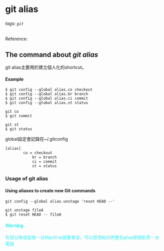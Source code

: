 # git alias

###### tags: `git`
Reference: 
## The command about *git alias*
git alias主要用於建立個人化的shortcut。
#### Example
```
$ git config --global alias.co checkout
$ git config --global alias.br branch
$ git config --global alias.ci commit
$ git config --global alias.st status
```
```
git co
$ git commit 

git st
$ git status
```
global設定會記錄在~/.gitconfig
```
[alias]
        co = checkout
            br = branch
            ci = commit
            st = status
```
### Usage of git alias
#### Using aliases to create new Git commands
```
git config --global alias.unstage 'reset HEAD --'
```
```
git unstage fileA
$ git reset HEAD -- fileA
```

#### <font color="#33F6FF">Warning
有部分麻煩是換一台Machine就要重設，可以想想如何將整包alias都搬到另一台電腦</font>